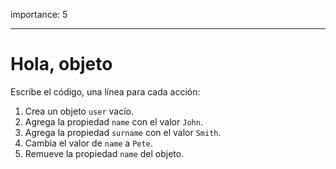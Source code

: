 importance: 5

---

# Hola, objeto

Escribe el código, una línea para cada acción:

1. Crea un objeto `user` vacío.
2. Agrega la propiedad `name` con el valor `John`.
3. Agrega la propiedad `surname` con el valor `Smith`.
4. Cambia el valor de `name` a `Pete`.
5. Remueve la propiedad `name` del objeto.
